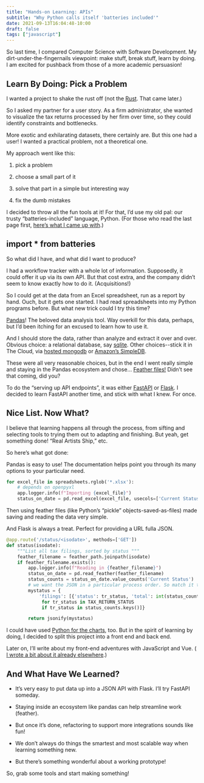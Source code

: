 ```yaml
---
title: "Hands-on Learning: APIs"
subtitle: "Why Python calls itself 'batteries included'"
date: 2021-09-13T16:04:48-10:00
draft: false
tags: ["javascript"]
---
```

So last time, I compared Computer Science with Software Development. My dirt-under-the-fingernails viewpoint: make stuff, break stuff, learn by doing. I am excited for pushback from those of a more academic persuasion!

## Learn By Doing: Pick a Problem

I wanted a project to shake the rust off (not the [Rust](https://www.rust-lang.org/). That came later.)

So I asked my partner for a user story. As a firm administrator, she wanted to visualize the tax returns processed by her firm over time, so they could identify constraints and bottlenecks.

More exotic and exhilarating datasets, there certainly are. But this one had a user! I wanted a practical problem, not a theoretical one.

My approach went like this:

1. pick a problem

2. choose a small part of it

3. solve that part in a simple but interesting way

4. fix the dumb mistakes


I decided to throw all the fun tools at it! For that, I’d use my old pal: our trusty “batteries-included” language, Python. (For those who read the last page first, [here’s what I came up with](https://github.com/oatnog/tih-api-flask).)

## import \* from batteries

So what did I have, and what did I want to produce?

I had a workflow tracker with a whole lot of information. Supposedly, it could offer it up via its own API. But that cost extra, and the company didn’t seem to know exactly how to do it. (Acquisitions!)

So I could get at the data from an Excel spreadsheet, run as a report by hand. Ouch, but it gets one started. I had read spreadsheets into my Python programs before. But what new trick could I try this time?

[Pandas](https://pandas.pydata.org/)! The beloved data analysis tool. Way overkill for this data, perhaps, but I’d been itching for an excused to learn how to use it.

And I should store the data, rather than analyze and extract it over and over. Obvious choice: a relational database, say [sqlite](https://docs.python.org/3/library/sqlite3.html). Other choices--stick it in The Cloud, via [hosted mongodb](https://www.mongodb.com/cloud/atlas) or [Amazon’s SimpleDB](https://aws.amazon.com/simpledb/).

These were all very reasonable choices, but in the end I went really simple and staying in the Pandas ecosystem and chose… [Feather files!](https://arrow.apache.org/docs/python/feather.html) Didn’t see that coming, did you?

To do the “serving up API endpoints”, it was either [FastAPI](https://fastapi.tiangolo.com/) or [Flask](https://palletsprojects.com/p/flask/). I decided to learn FastAPI another time, and stick with what I knew. For once.

## Nice List. Now What?

I believe that learning happens all through the process, from sifting and selecting tools to trying them out to adapting and finishing. But yeah, get something done! “Real Artists Ship,” etc.

So here’s what got done:

Pandas is easy to use! The documentation helps point you through its many options to your particular need.

```python
for excel_file in spreadsheets.rglob('*.xlsx'):
    # depends on openpyxl
    app.logger.info(f"Importing {excel_file}")
    status_on_date = pd.read_excel(excel_file, usecols=['Current Status', 'Responsible Person', 'Tax Staff'])
```

Then using feather files (like Python’s “pickle” objects-saved-as-files) made saving and reading the data very simple.

And Flask is always a treat. Perfect for providing a URL fulla JSON.

```python
@app.route('/status/<isodate>', methods=['GET'])
def status(isodate):
    """List all tax filings, sorted by status """
    feather_filename = feather_path.joinpath(isodate)
    if feather_filename.exists():
        app.logger.info(f"Reading in {feather_filename}")
        status_on_date = pd.read_feather(feather_filename)
        status_counts = status_on_date.value_counts('Current Status')
        # we want the JSON in a particular process order. So match it to a look-up table.
        mystatus = {
            'filings': [{'status': tr_status, 'total': int(status_counts[tr_status])}
             for tr_status in TAX_RETURN_STATUS
             if tr_status in status_counts.keys()]}

        return jsonify(mystatus)
```

I could have used [Python for the charts](https://plotly.com/python/basic-charts/), too. But in the spirit of learning by doing, I decided to split this project into a front end and back end.

Later on, I’ll write about my front-end adventures with JavaScript and Vue. ( [I wrote a bit about it already elsewhere](https://goosemoon.org/posts/learning-javascript-ii/).)

## And What Have We Learned?

- It’s very easy to put data up into a JSON API with Flask. I’ll try FastAPI someday.

- Staying inside an ecosystem like pandas can help streamline work (feather).

- But once it’s done, refactoring to support more integrations sounds like fun!

- We don’t always do things the smartest and most scalable way when learning something new.

- But there’s something wonderful about a working prototype!


So, grab some tools and start making something!

